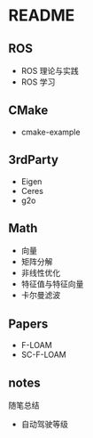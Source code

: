 # README

## ROS

- ROS 理论与实践
- ROS 学习

## CMake

- cmake-example

## 3rdParty

- Eigen
- Ceres
- g2o

## Math
- 向量
- 矩阵分解
- 非线性优化
- 特征值与特征向量
- 卡尔曼滤波

## Papers

- F-LOAM
- SC-F-LOAM

## notes

随笔总结

- 自动驾驶等级
